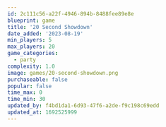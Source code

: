 ```yaml
---
id: 2c111c56-a22f-4946-894b-8488fee89e8e
blueprint: game
title: '20 Second Showdown'
date_added: '2023-08-19'
min_players: 5
max_players: 20
game_categories:
  - party
complexity: 1.0
image: games/20-second-showdown.png
purchaseable: false
popular: false
time_max: 0
time_min: 30
updated_by: f4bd1da1-6d93-47f6-a2de-f9c198c69edd
updated_at: 1692525999
---
```

